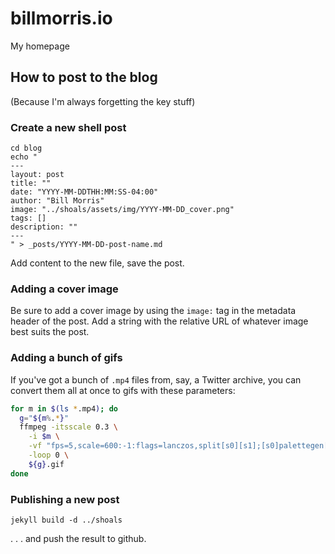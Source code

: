 # billmorris.io

My homepage

## How to post to the blog
(Because I'm always forgetting the key stuff)

### Create a new shell post
```
cd blog
echo "
---
layout: post
title: ""
date: "YYYY-MM-DDTHH:MM:SS-04:00"
author: "Bill Morris"
image: "../shoals/assets/img/YYYY-MM-DD_cover.png"
tags: []
description: ""
---
" > _posts/YYYY-MM-DD-post-name.md
```

Add content to the new file, save the post.

### Adding a cover image

Be sure to add a cover image by using the `image:` tag in the metadata header of the post. Add a string with the relative URL of whatever image best suits the post.

### Adding a bunch of gifs

If you've got a bunch of `.mp4` files from, say, a Twitter archive, you can convert them all at once to gifs with these parameters:

```sh
for m in $(ls *.mp4); do
  g="${m%.*}"
  ffmpeg -itsscale 0.3 \
    -i $m \
    -vf "fps=5,scale=600:-1:flags=lanczos,split[s0][s1];[s0]palettegen[p];[s1][p]paletteuse" \
    -loop 0 \
    ${g}.gif
done
```

### Publishing a new post

```
jekyll build -d ../shoals
```

. . . and push the result to github.
